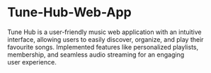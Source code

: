 # Tune-Hub-Web-App
Tune Hub is a user-friendly music web application with an intuitive interface, allowing users to  easily discover, organize, and play their favourite songs. Implemented features like personalized playlists, membership, and seamless audio streaming for an engaging user experience.
